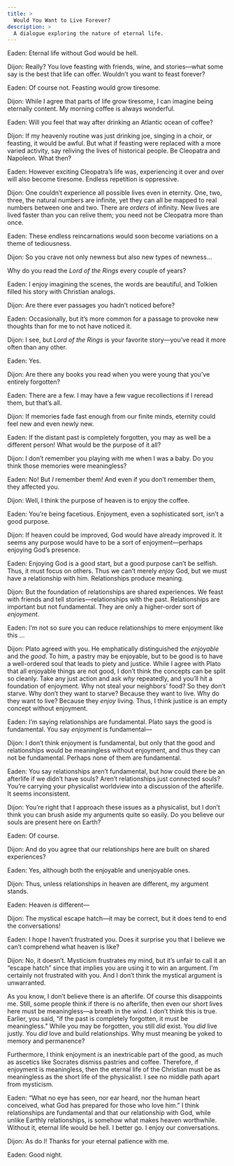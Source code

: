 ```yaml
---
title: >
  Would You Want to Live Forever?
description: >
  A dialogue exploring the nature of eternal life.
---
```


<span class="sc">Eaden:</span> Eternal life without God would be hell.

<span class="sc">Dijon:</span> Really? You love feasting with friends, wine, and stories—what some say is the best that life can offer. Wouldn’t you want to feast forever?

<span class="sc">Eaden:</span> Of course not. Feasting would grow tiresome.

<span class="sc">Dijon:</span> While I agree that parts of life grow tiresome, I can imagine being eternally content. My morning coffee is always wonderful.

<span class="sc">Eaden:</span> Will you feel that way after drinking an Atlantic ocean of coffee?

<span class="sc">Dijon:</span> If my heavenly routine was just drinking joe, singing in a choir, or feasting, it would be awful. But what if feasting were replaced with a more varied activity, say reliving the lives of historical people. Be Cleopatra and Napoleon. What then?

<span class="sc">Eaden:</span> However exciting Cleopatra’s life was, experiencing it over and over will also become tiresome. Endless repetition is oppressive.

<span class="sc">Dijon:</span> One couldn’t experience all possible lives even in eternity. One, two, three, the natural numbers are infinite, yet they can all be mapped to real numbers between one and two. There are _orders_ of infinity. New lives are lived faster than you can relive them; you need not be Cleopatra more than once.

<span class="sc">Eaden:</span> These endless reincarnations would soon become variations on a theme of tediousness.

<span class="sc">Dijon:</span> So you crave not only newness but also new types of newness…

Why do you read the _Lord of the Rings_ every couple of years?

<span class="sc">Eaden:</span> I enjoy imagining the scenes, the words are beautiful, and Tolkien filled his story with Christian analogs.

<span class="sc">Dijon:</span> Are there ever passages you hadn’t noticed before?

<span class="sc">Eaden:</span> Occasionally, but it’s more common for a passage to provoke new thoughts than for me to not have noticed it.

<span class="sc">Dijon:</span> I see, but _Lord of the Rings_ is your favorite story—you’ve read it more often than any other.

<span class="sc">Eaden:</span> Yes.

<span class="sc">Dijon:</span> Are there any books you read when you were young that you’ve entirely forgotten?

<span class="sc">Eaden:</span> There are a few. I may have a few vague recollections if I reread them, but that’s all.

<span class="sc">Dijon:</span> If memories fade fast enough from our finite minds, eternity could feel new and even newly new.

<span class="sc">Eaden:</span> If the distant past is completely forgotten, you may as well be a different person! What would be the purpose of it all?

<span class="sc">Dijon:</span> I don’t remember you playing with me when I was a baby. Do you think those memories were meaningless?

<span class="sc">Eaden:</span> No! But _I_ remember them! And even if you don’t remember them, they affected you.

<span class="sc">Dijon:</span> Well, I think the purpose of heaven is to enjoy the coffee.

<span class="sc">Eaden:</span> You’re being facetious. Enjoyment, even a sophisticated sort, isn’t a good purpose.

<span class="sc">Dijon:</span> If heaven could be improved, God would have already improved it. It seems any purpose would have to be a sort of enjoyment—perhaps enjoying God’s presence.

<span class="sc">Eaden:</span> Enjoying God is a good start, but a good purpose can’t be selfish. Thus, it must focus on others. Thus we can’t merely _enjoy_ God, but we must have a relationship with him. Relationships produce meaning.

<span class="sc">Dijon:</span> But the foundation of relationships are shared experiences. We feast with friends and tell stories—relationships with the past. Relationships are important but not fundamental. They are only a higher-order sort of _enjoyment_.

<span class="sc">Eaden:</span> I’m not so sure you can reduce relationships to mere enjoyment like this …

<span class="sc">Dijon:</span> Plato agreed with you. He emphatically distinguished the _enjoyable_ and the _good_. To him, a pastry may be enjoyable, but to be good is to have a well-ordered soul that leads to piety and justice. While I agree with Plato that all enjoyable things are not good, I don’t think the concepts can be split so cleanly. Take any just action and ask _why_ repeatedly, and you’ll hit a foundation of enjoyment. Why not steal your neighbors’ food? So they don’t starve. Why don’t they want to starve? Because they want to live. Why do they want to live? Because they _enjoy_ living. Thus, I think justice is an empty concept without enjoyment.

<span class="sc">Eaden:</span> I’m saying relationships are fundamental. Plato says the good is fundamental. You say _enjoyment_ is fundamental—

<span class="sc">Dijon:</span> I don’t think enjoyment is fundamental, but only that the good and relationships would be meaningless without enjoyment, and thus they can not be fundamental. Perhaps none of them are fundamental.

<span class="sc">Eaden:</span> You say relationships aren’t fundamental, but how could there be an afterlife if we didn’t have souls? Aren’t relationships just connected souls? You’re carrying your physicalist worldview into a discussion of the afterlife. It seems inconsistent.

<span class="sc">Dijon:</span> You’re right that I approach these issues as a physicalist, but I don’t think you can brush aside my arguments quite so easily. Do you believe our souls are present here on Earth?

<span class="sc">Eaden:</span> Of course.

<span class="sc">Dijon:</span> And do you agree that our relationships here are built on shared experiences?

<span class="sc">Eaden:</span> Yes, although both the enjoyable and unenjoyable ones.

<span class="sc">Dijon:</span> Thus, unless relationships in heaven are different, my argument stands.

<span class="sc">Eaden:</span> Heaven _is_ different—

<span class="sc">Dijon:</span> The mystical escape hatch—it may be correct, but it does tend to end the conversations!

<span class="sc">Eaden:</span> I hope I haven’t frustrated you. Does it surprise you that I believe we can’t comprehend what heaven is like?

<span class="sc">Dijon:</span> No, it doesn’t. Mysticism frustrates my mind, but it’s unfair to call it an “escape hatch” since that implies you are using it to win an argument. I’m certainly not frustrated with you. And I don’t think the mystical argument is unwarranted.

As you know, I don’t believe there is an afterlife. Of course this disappoints me. Still, some people think if there is no afterlife, then even our short lives here must be meaningless—a breath in the wind. I don’t think this is true. Earlier, you said, “if the past is completely forgotten, it must be meaningless.” While you may be forgotten, you still _did_ exist. You _did_ live justly. You _did_ love and build relationships. Why must meaning be yoked to memory and permanence?

Furthermore, I think enjoyment is an inextricable part of the good, as much as ascetics like Socrates dismiss pastries and coffee. Therefore, if enjoyment is meaningless, then the eternal life of the Christian must be as meaningless as the short life of the physicalist. I see no middle path apart from mysticism.

<span class="sc">Eaden:</span> “What no eye has seen, nor ear heard, nor the human heart conceived, what God has prepared for those who love him.” I think relationships are fundamental and that our relationship with God, while unlike Earthly relationships, is somehow what makes heaven worthwhile. Without it, eternal life would be hell. I better go. I enjoy our conversations.

<span class="sc">Dijon:</span> As do I! Thanks for your eternal patience with me.

<span class="sc">Eaden:</span> Good night.
